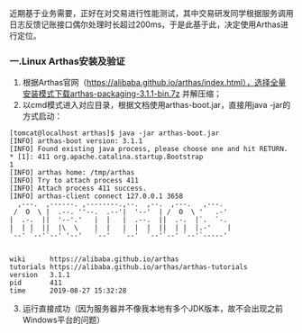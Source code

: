近期基于业务需要，正好在对交易进行性能测试，其中交易研发同学根据服务调用日志反馈记账接口偶尔处理时长超过200ms，于是此基于此，决定使用Arthas进行定位。

### 一.Linux Arthas安装及验证
1. 根据Arthas官网（https://alibaba.github.io/arthas/index.html），选择全量安装模式下载arthas-packaging-3.1.1-bin.7z 并解压缩；
2. 以cmd模式进入对应目录，根据文档使用arthas-boot.jar，直接用java -jar的方式启动：
```language
[tomcat@localhost arthas]$ java -jar arthas-boot.jar
[INFO] arthas-boot version: 3.1.1
[INFO] Found existing java process, please choose one and hit RETURN.
* [1]: 411 org.apache.catalina.startup.Bootstrap
1
[INFO] arthas home: /tmp/arthas
[INFO] Try to attach process 411
[INFO] Attach process 411 success.
[INFO] arthas-client connect 127.0.0.1 3658
  ,---.  ,------. ,--------.,--.  ,--.  ,---.   ,---.                           
 /  O  \ |  .--. ''--.  .--'|  '--'  | /  O  \ '   .-'                          
|  .-.  ||  '--'.'   |  |   |  .--.  ||  .-.  |`.  `-.                          
|  | |  ||  |\  \    |  |   |  |  |  ||  | |  |.-'    |                         
`--' `--'`--' '--'   `--'   `--'  `--'`--' `--'`-----'                          
                                                                                

wiki      https://alibaba.github.io/arthas                                      
tutorials https://alibaba.github.io/arthas/arthas-tutorials                     
version   3.1.1                                                                 
pid       411                                                                   
time      2019-08-27 15:32:28                                          
```
3. 运行直接成功（因为服务器并不像我本地有多个JDK版本，故不会出现之前Windows平台的问题）
